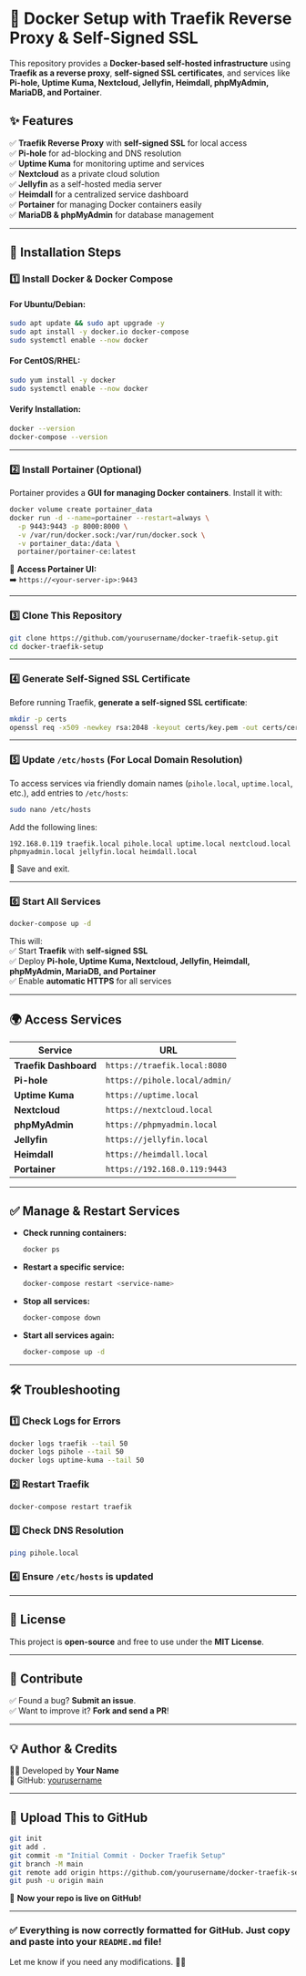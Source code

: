 # 🐳 Docker Setup with Traefik Reverse Proxy & Self-Signed SSL  

This repository provides a **Docker-based self-hosted infrastructure** using **Traefik as a reverse proxy**, **self-signed SSL certificates**, and services like **Pi-hole, Uptime Kuma, Nextcloud, Jellyfin, Heimdall, phpMyAdmin, MariaDB, and Portainer**.  

## ✨ Features  
✅ **Traefik Reverse Proxy** with **self-signed SSL** for local access  
✅ **Pi-hole** for ad-blocking and DNS resolution  
✅ **Uptime Kuma** for monitoring uptime and services  
✅ **Nextcloud** as a private cloud solution  
✅ **Jellyfin** as a self-hosted media server  
✅ **Heimdall** for a centralized service dashboard  
✅ **Portainer** for managing Docker containers easily  
✅ **MariaDB & phpMyAdmin** for database management  

---

## 🚀 Installation Steps  

### 1️⃣ Install Docker & Docker Compose  

#### **For Ubuntu/Debian:**  
```sh
sudo apt update && sudo apt upgrade -y
sudo apt install -y docker.io docker-compose
sudo systemctl enable --now docker
```

#### **For CentOS/RHEL:**  
```sh
sudo yum install -y docker
sudo systemctl enable --now docker
```

#### **Verify Installation:**  
```sh
docker --version
docker-compose --version
```

---

### 2️⃣ Install Portainer (Optional)  

Portainer provides a **GUI for managing Docker containers**. Install it with:  
```sh
docker volume create portainer_data
docker run -d --name=portainer --restart=always \
  -p 9443:9443 -p 8000:8000 \
  -v /var/run/docker.sock:/var/run/docker.sock \
  -v portainer_data:/data \
  portainer/portainer-ce:latest
```
📌 **Access Portainer UI:**  
➡️ `https://<your-server-ip>:9443`  

---

### 3️⃣ Clone This Repository  
```sh
git clone https://github.com/yourusername/docker-traefik-setup.git
cd docker-traefik-setup
```

---

### 4️⃣ Generate Self-Signed SSL Certificate  

Before running Traefik, **generate a self-signed SSL certificate**:  
```sh
mkdir -p certs
openssl req -x509 -newkey rsa:2048 -keyout certs/key.pem -out certs/cert.pem -days 365 -nodes -subj "/CN=192.168.0.119"
```

---

### 5️⃣ Update `/etc/hosts` (For Local Domain Resolution)  

To access services via friendly domain names (`pihole.local`, `uptime.local`, etc.), add entries to `/etc/hosts`:  
```sh
sudo nano /etc/hosts
```
Add the following lines:  
```
192.168.0.119 traefik.local pihole.local uptime.local nextcloud.local phpmyadmin.local jellyfin.local heimdall.local
```
💾 Save and exit.  

---

### 6️⃣ Start All Services  
```sh
docker-compose up -d
```
This will:  
✅ Start **Traefik** with **self-signed SSL**  
✅ Deploy **Pi-hole, Uptime Kuma, Nextcloud, Jellyfin, Heimdall, phpMyAdmin, MariaDB, and Portainer**  
✅ Enable **automatic HTTPS** for all services  

---

## 🌍 Access Services  

| Service              | URL                                   |
|----------------------|-------------------------------------|
| **Traefik Dashboard** | `https://traefik.local:8080`       |
| **Pi-hole**         | `https://pihole.local/admin/`       |
| **Uptime Kuma**     | `https://uptime.local`             |
| **Nextcloud**       | `https://nextcloud.local`          |
| **phpMyAdmin**      | `https://phpmyadmin.local`         |
| **Jellyfin**        | `https://jellyfin.local`           |
| **Heimdall**        | `https://heimdall.local`           |
| **Portainer**       | `https://192.168.0.119:9443`       |

---

## ✅ Manage & Restart Services  

- **Check running containers:**  
  ```sh
  docker ps
  ```

- **Restart a specific service:**  
  ```sh
  docker-compose restart <service-name>
  ```

- **Stop all services:**  
  ```sh
  docker-compose down
  ```

- **Start all services again:**  
  ```sh
  docker-compose up -d
  ```

---

## 🛠️ Troubleshooting  

### 1️⃣ **Check Logs for Errors**  
```sh
docker logs traefik --tail 50
docker logs pihole --tail 50
docker logs uptime-kuma --tail 50
```

### 2️⃣ **Restart Traefik**  
```sh
docker-compose restart traefik
```

### 3️⃣ **Check DNS Resolution**  
```sh
ping pihole.local
```

### 4️⃣ **Ensure `/etc/hosts` is updated**  

---

## 📜 License  
This project is **open-source** and free to use under the **MIT License**.  

---

## 📢 Contribute  
✅ Found a bug? **Submit an issue**.  
✅ Want to improve it? **Fork and send a PR**!  

---

## 💡 Author & Credits  
👨‍💻 Developed by **Your Name**  
🔗 GitHub: [yourusername](https://github.com/yourusername)  

---

## 🔗 Upload This to GitHub  
```sh
git init
git add .
git commit -m "Initial Commit - Docker Traefik Setup"
git branch -M main
git remote add origin https://github.com/yourusername/docker-traefik-setup.git
git push -u origin main
```
🚀 **Now your repo is live on GitHub!**  

---

### **✅ Everything is now correctly formatted for GitHub. Just copy and paste into your `README.md` file!**  
Let me know if you need any modifications. 🚀🔥  
```

